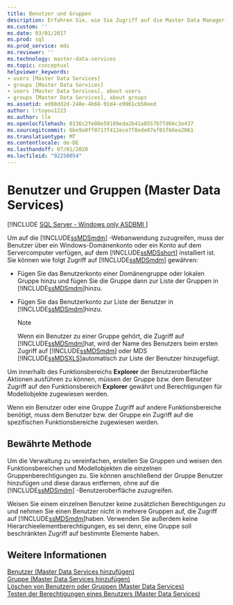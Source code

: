 ```yaml
---
title: Benutzer und Gruppen
description: Erfahren Sie, wie Sie Zugriff auf die Master Data Manager-Webanwendung gewähren. Ein Benutzer muss über ein geeignetes Konto verfügen.
ms.custom: ''
ms.date: 03/01/2017
ms.prod: sql
ms.prod_service: mds
ms.reviewer: ''
ms.technology: master-data-services
ms.topic: conceptual
helpviewer_keywords:
- users [Master Data Services]
- groups [Master Data Services]
- users [Master Data Services], about users
- groups [Master Data Services], about groups
ms.assetid: ed08dd2d-248e-4b68-91d4-e9961cb50eed
author: lrtoyou1223
ms.author: lle
ms.openlocfilehash: 0136c2fe08e59169eda2b41a0557b7fd66c3e437
ms.sourcegitcommit: 6be9a0ff0717f412ece7f8ede07ef01f66ea2061
ms.translationtype: MT
ms.contentlocale: de-DE
ms.lasthandoff: 07/01/2020
ms.locfileid: "92258054"
---
```

# <a name="users-and-groups-master-data-services"></a>Benutzer und Gruppen (Master Data Services)

[!INCLUDE [SQL Server - Windows only ASDBMI  ](../includes/applies-to-version/sql-windows-only-asdbmi.md)]

  Um auf die [!INCLUDE[ssMDSmdm](../includes/ssmdsmdm-md.md)] -Webanwendung zuzugreifen, muss der Benutzer über ein Windows-Domänenkonto oder ein Konto auf dem Servercomputer verfügen, auf dem [!INCLUDE[ssMDSshort](../includes/ssmdsshort-md.md)] installiert ist. Sie können wie folgt Zugriff auf [!INCLUDE[ssMDSmdm](../includes/ssmdsmdm-md.md)] gewähren:  
  
-   Fügen Sie das Benutzerkonto einer Domänengruppe oder lokalen Gruppe hinzu und fügen Sie die Gruppe dann zur Liste der Gruppen in [!INCLUDE[ssMDSmdm](../includes/ssmdsmdm-md.md)]hinzu.  
  
-   Fügen Sie das Benutzerkonto zur Liste der Benutzer in [!INCLUDE[ssMDSmdm](../includes/ssmdsmdm-md.md)]hinzu.  
  
    > [!NOTE]  
    >  Wenn ein Benutzer zu einer Gruppe gehört, die Zugriff auf [!INCLUDE[ssMDSmdm](../includes/ssmdsmdm-md.md)]hat, wird der Name des Benutzers beim ersten Zugriff auf [!INCLUDE[ssMDSmdm](../includes/ssmdsmdm-md.md)] oder MDS [!INCLUDE[ssMDSXLS](../includes/ssmdsxls-md.md)]automatisch zur Liste der Benutzer hinzugefügt.  
  
 Um innerhalb des Funktionsbereichs **Explorer** der Benutzeroberfläche Aktionen ausführen zu können, müssen der Gruppe bzw. dem Benutzer Zugriff auf den Funktionsbereich **Explorer** gewährt und Berechtigungen für Modellobjekte zugewiesen werden.  
  
 Wenn ein Benutzer oder eine Gruppe Zugriff auf andere Funktionsbereiche benötigt, muss dem Benutzer bzw. der Gruppe ein Zugriff auf die spezifischen Funktionsbereiche zugewiesen werden.  
  
## <a name="best-practice"></a>Bewährte Methode  
 Um die Verwaltung zu vereinfachen, erstellen Sie Gruppen und weisen den Funktionsbereichen und Modellobjekten die einzelnen Gruppenberechtigungen zu. Sie können anschließend der Gruppe Benutzer hinzufügen und diese daraus entfernen, ohne auf die [!INCLUDE[ssMDSmdm](../includes/ssmdsmdm-md.md)] -Benutzeroberfläche zuzugreifen.  
  
 Weisen Sie einem einzelnen Benutzer keine zusätzlichen Berechtigungen zu und nehmen Sie einen Benutzer nicht in mehrere Gruppen auf, die Zugriff auf [!INCLUDE[ssMDSmdm](../includes/ssmdsmdm-md.md)]haben. Verwenden Sie außerdem keine Hierarchieelementberechtigungen, es sei denn, eine Gruppe soll beschränkten Zugriff auf bestimmte Elemente haben.  
  
## <a name="see-also"></a>Weitere Informationen  
 [Benutzer &#40;Master Data Services hinzufügen&#41;](../master-data-services/add-a-user-master-data-services.md)   
 [Gruppe &#40;Master Data Services hinzufügen&#41;](../master-data-services/add-a-group-master-data-services.md)   
 [Löschen von Benutzern oder Gruppen &#40;Master Data Services&#41;](../master-data-services/delete-users-or-groups-master-data-services.md)   
 [Testen der Berechtigungen eines Benutzers &#40;Master Data Services&#41;](../master-data-services/test-a-user-s-permissions-master-data-services.md)  
  
  
